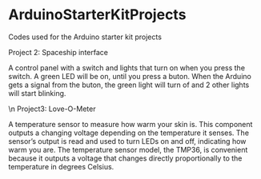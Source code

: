 # ArduinoStarterKitProjects
Codes used for the Arduino starter kit projects

Project 2: Spaceship interface

A control panel with a switch and lights that turn on when you press the switch. A green LED will be on, until you press a buton. When the Arduino gets
a signal from the buton, the green light will turn of and 2 other lights will start blinking.

\n
Project3: Love-O-Meter

A temperature sensor to measure how warm your skin is. This component outputs a changing voltage depending on the temperature it senses. The sensor’s output is read and used  to turn LEDs on and off, indicating how warm you are. The temperature sensor model, the TMP36, is convenient because it outputs a voltage that changes directly proportionally to the temperature in degrees Celsius.
